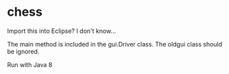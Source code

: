 # chess

Import this into Eclipse? I don't know...

The main method is included in the gui.Driver class. The oldgui class should be ignored.

Run with Java 8
